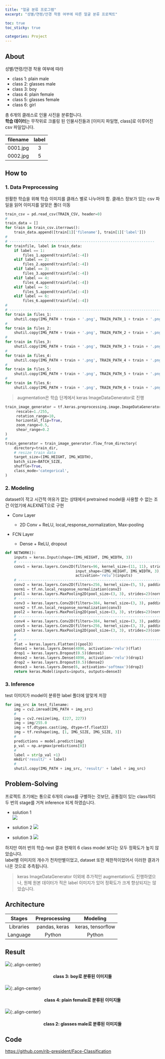 ```yaml
---
title: "얼굴 분류 프로그램"
excerpt: "성별/연령/안경 착용 여부에 따른 얼굴 분류 프로젝트"

toc: true
toc_sticky: true

categories: Project
---
```


## About
성별/연령/안경 착용 여부에 따라  
  

* class 1: plain male  
* class 2: glasses male  
* class 3: boy  
* class 4: plain female  
* class 5: glasses female  
* class 6: girl  
  
총 6개의 클래스로 인물 사진을 분류합니다.  
**학습 데이터**는 무작위로 크롤링 된 인물사진들과 [이미지 파일명, class]로 이루어진 csv 파일입니다.  
  
  
|filename|label|
|:---:|:---:|
|0001.jpg|3|
|0002.jpg|5|
  


## How to
### 1. Data Preprocessing
원활한 학습을 위해 학습 이미지를 클래스 별로 나누어야 함. 클래스 정보가 있는 csv 파일을 읽어 이미지를 알맞은 폴더 이동  
    
  
``` python
train_csv = pd.read_csv(TRAIN_CSV, header=0)
#
train_data = []
for train in train_csv.iterrows():
    train_data.append([train[1]['filename'], train[1]['label']])
#
# ------------------------------------------------------------------
for trainfile, label in train_data:
    if label == 1:
        files_1.append(trainfile[:-4])
    elif label == 2:
        files_2.append(trainfile[:-4])
    elif label == 3:
        files_3.append(trainfile[:-4])
    elif label == 4:
        files_4.append(trainfile[:-4])
    elif label == 5:
        files_5.append(trainfile[:-4])
    elif label == 6:
        files_6.append(trainfile[:-4])  
#
# ---------------------------------------------------------------------
for train in files_1:
    shutil.copy(IMG_PATH + train + '.png', TRAIN_PATH_1 + train + '.png')
#
for train in files_2:
    shutil.copy(IMG_PATH + train + '.png', TRAIN_PATH_2 + train + '.png')
#
for train in files_3:
    shutil.copy(IMG_PATH + train + '.png', TRAIN_PATH_3 + train + '.png')
#
for train in files_4:
    shutil.copy(IMG_PATH + train + '.png', TRAIN_PATH_4 + train + '.png')
#
for train in files_5:
    shutil.copy(IMG_PATH + train + '.png', TRAIN_PATH_5 + train + '.png')
#
for train in files_6:
    shutil.copy(IMG_PATH + train + '.png', TRAIN_PATH_6 + train + '.png')
```
  

> augmentation은 학습 단계에서 keras ImageDataGenerator로 진행
  
``` python
train_image_generator = tf.keras.preprocessing.image.ImageDataGenerator(
     rescale=1./255,
     rotation_range=10,
     horizontal_flip=True,
     zoom_range=0.5,
     shear_range=0.2
)
#
train_generator = train_image_generator.flow_from_directory(
    directory=train_dir,
    # resize train data
    target_size=(IMG_HEIGHT, IMG_WIDTH),
    batch_size=BATCH_SIZE,
    shuffle=True,
    class_mode='categorical',
)

```
  
  
### 2. Modeling
dataset이 작고 시간적 여유가 없는 상태에서 pretrained model을 사용할 수 없는 조건 이었기에 ALEXNET으로 구현
* Conv Layer
  * 2D Conv + ReLU, local_response_normalization, Max-pooling
  
* FCN Layer
  * Dense + ReLU, dropout
  
  
``` python
def NETWORK():
    inputs = keras.Input(shape=(IMG_HEIGHT, IMG_WIDTH, 3))
    # -----------------------------------------------------------------------------------------
    conv1 = keras.layers.Conv2D(filters=96, kernel_size=(11, 11), strides=4, padding='same',
                                input_shape=(IMG_HEIGHT, IMG_WIDTH, 3),
                                activation='relu')(inputs)
    # -----------------------------------------------------------------------------------------
    conv2 = keras.layers.Conv2D(filters=256, kernel_size=(5, 5), padding='same', activation='relu')(conv1)
    norm1 = tf.nn.local_response_normalization(conv2)
    pool1 = keras.layers.MaxPooling2D(pool_size=(3, 3), strides=2)(norm1)
    # -----------------------------------------------------------------------------------------
    conv3 = keras.layers.Conv2D(filters=384, kernel_size=(3, 3), padding='same', activation='relu')(pool1)
    norm2 = tf.nn.local_response_normalization(conv3)
    pool2 = keras.layers.MaxPooling2D(pool_size=(3, 3), strides=2)(norm2)
    # -----------------------------------------------------------------------------------------
    conv4 = keras.layers.Conv2D(filters=384, kernel_size=(3, 3), padding='same', activation='relu')(pool2)
    conv5 = keras.layers.Conv2D(filters=256, kernel_size=(3, 3), padding='same', activation='relu')(conv4)
    pool3 = keras.layers.MaxPooling2D(pool_size=(3, 3), strides=2)(conv5)
    #
    # -----------------------------------------------------------------------------------------
    flat = keras.layers.Flatten()(pool3)
    dense1 = keras.layers.Dense(4096, activation='relu')(flat)
    drop1 = keras.layers.Dropout(0.5)(dense1)
    dense2 = keras.layers.Dense(4096, activation='relu')(drop1)
    drop2 = keras.layers.Dropout(0.5)(dense2)
    dense3 = keras.layers.Dense(6, activation='softmax')(drop2)
    return keras.Model(inputs=inputs, outputs=dense3)

```
  

### 3. Inference
test 이미지가 model이 분류한 label 폴더에 알맞게 저장
  

``` python
for img_src in test_filename:
    img = cv2.imread(IMG_PATH + img_src)
    #
    img = cv2.resize(img, (227, 227))
    img = img/255.0
    img = tf.dtypes.cast(img, dtype=tf.float32)
    img = tf.reshape(img, [1, IMG_SIZE, IMG_SIZE, 3])
    #
    predictions = model.predict(img)
    p_val = np.argmax(predictions[0])
    #
    label = str(p_val +1)
    mkdir('result/' + label)
    #
    shutil.copy(IMG_PATH + img_src, 'result/' + label + img_src)
```
    
  

## Problem-Solving
프로젝트 초기에는 통으로 6개의 class를 구별하는 것보단, 공통점이 있는 class끼리 두 번의 stage를 거쳐 inference 되게 하였습니다.  
* solution 1  
![](./assets/images/face_solution_1_.jpg/)


* solution 2
![](./assets/images/face_solution_2_.jpg/)
  
  
* solution 3
![](./assets/images/face_solution_3_.jpg/)
  

하지만 여러 번의 학습-test 결과 현재의 6 class model 보다는 모두 정확도가 높지 않았습니다.  
label별 이미지의 개수가 천차만별이었고, dataset 또한 제한적이었어서 이러한 결과가 나온 것으로 추측됩니다.  
> keras ImageDataGenerator 이외에 추가적인 augmentation도 진행하였으나, 원체 원본 데이터가 적은 label 이미지가 있어 정확도가 크게 향상되지는 않았습니다.  
  


## Architecture  
  
|Stages|Preprocessing|Modeling|
|:----:|:-----------:|:------:|
|Libraries|pandas, keras|keras, tensorflow|
Language|Python|Python|
  
  
## Result
![](./assets/images/face_3_.jpg/){:.align-center}
#### <center> class 3: boy로 분류된 이미지들</center>
  

![](./assets/images/face_4_.jpg/){:.align-center}
#### <center> class 4: plain female로 분류된 이미지들</center>
  

![](./assets/images/face_2_.jpg/){:.align-center}
#### <center> class 2: glasses male로 분류된 이미지들</center>
  
  

## Code
<https://github.com/rib-president/Face-Classification>

